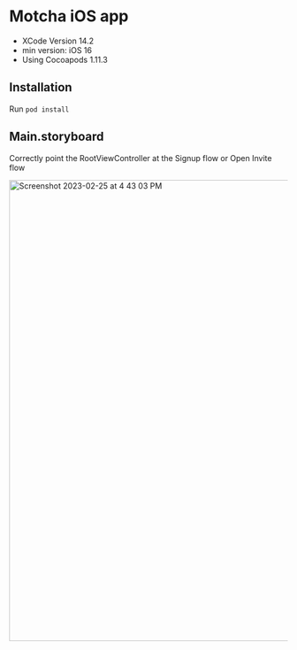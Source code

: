 # Motcha iOS app

  * XCode Version 14.2
  * min version: iOS 16
  * Using Cocoapods 1.11.3

## Installation 
  Run ```pod install```

## Main.storyboard 
  Correctly point the RootViewController at the Signup flow or Open Invite flow 
  
  <img width="833" alt="Screenshot 2023-02-25 at 4 43 03 PM" src="https://user-images.githubusercontent.com/836233/221386252-33b5d6ea-3093-45ae-a516-c733393e4a47.png">

